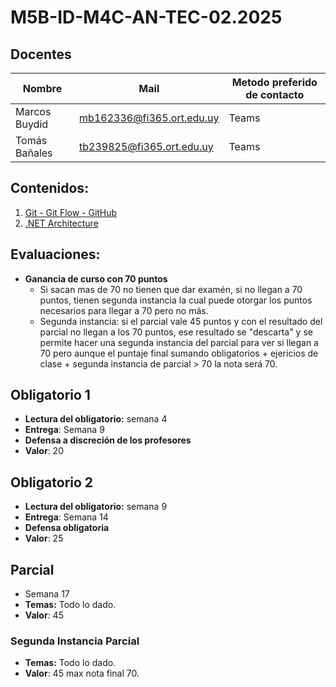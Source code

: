# M5B-ID-M4C-AN-TEC-02.2025

 ## Docentes

| Nombre            | Mail                      | Metodo preferido de contacto |
| ----------------- | ------------------------- | ---------------------------- |
| Marcos Buydid | mb162336@fi365.ort.edu.uy | Teams                        |
| Tomás Bañales | tb239825@fi365.ort.edu.uy | Teams                        |

## Contenidos:
1. [Git - Git Flow - GitHub](docs/git.md)
2. [.NET Architecture](docs/.net-architecture.md)

## Evaluaciones:
- **Ganancia de curso con 70 puntos** 
	- Si sacan mas de 70 no tienen que dar examén, si no llegan a 70 puntos, tienen segunda instancia la cual puede otorgar los puntos necesarios para llegar a 70 pero no más. 
	- Segunda instancia: si el parcial vale 45 puntos y con el resultado del parcial no llegan a los 70 puntos, ese resultado se "descarta" y se permite hacer una segunda instancia del parcial para ver si llegan a 70 pero aunque el puntaje final sumando obligatorios + ejericios de clase + segunda instancia de parcial > 70 la nota será 70.
## Obligatorio 1
- **Lectura del obligatorio:** semana 4
- **Entrega**: Semana 9
- **Defensa a discreción de los profesores**
- **Valor**: 20
## Obligatorio 2
- **Lectura del obligatorio:** semana 9
- **Entrega**: Semana 14
- **Defensa obligatoria**
- **Valor**: 25 
## Parcial
- Semana 17
- **Temas:** Todo lo dado.
- **Valor**: 45
### Segunda Instancia Parcial
- **Temas:** Todo lo dado.
- **Valor**: 45 max nota final 70.
